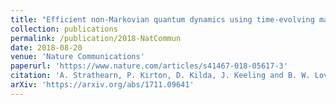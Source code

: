 ```yaml
---
title: "Efficient non-Markovian quantum dynamics using time-evolving matrix product operators"
collection: publications
permalink: /publication/2018-NatCommun
date: 2018-08-20
venue: 'Nature Communications'
paperurl: 'https://www.nature.com/articles/s41467-018-05617-3'
citation: 'A. Strathearn, P. Kirton, D. Kilda, J. Keeling and B. W. Lovett  <i>Nature Communications</i> 9, 3322 (2018).'
arXiv: 'https://arxiv.org/abs/1711.09641'
---
```



